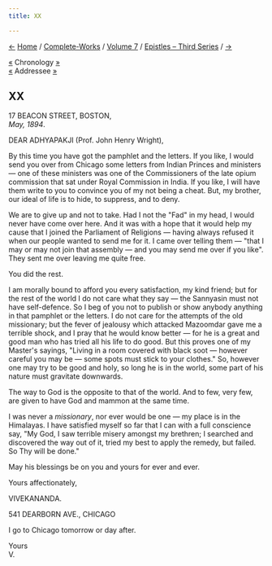 ```yaml
---
title: XX

---
```

<div>

[←](19_adhyapakji.htm) [Home](../../../index.htm) /
[Complete-Works](../../complete_works.htm) / [Volume
7](../volume_7_contents.htm) / [Epistles – Third
Series](epistles_third_series_contents.htm) / [→](21_adhyapakji.htm)

  

[«](../../volume_9/letters_fifth_series/017_mother.htm) Chronology
[»](../../volume_9/letters_fifth_series/018_mother.htm)  
[«](19_adhyapakji.htm) Addressee [»](21_adhyapakji.htm)

## XX

17 BEACON STREET, BOSTON,  
*May, 1894*.

DEAR ADHYAPAKJI (Prof. John Henry Wright),

By this time you have got the pamphlet and the letters. If you like, I
would send you over from Chicago some letters from Indian Princes and
ministers — one of these ministers was one of the Commissioners of the
late opium commission that sat under Royal Commission in India. If you
like, I will have them write to you to convince you of my not being a
cheat. But, my brother, our ideal of life is to hide, to suppress, and
to deny.

We are to give up and not to take. Had I not the "Fad" in my head, I
would never have come over here. And it was with a hope that it would
help my cause that I joined the Parliament of Religions — having always
refused it when our people wanted to send me for it. I came over telling
them — "that I may or may not join that assembly — and you may send me
over if you like". They sent me over leaving me quite free.

You did the rest.

I am morally bound to afford you every satisfaction, my kind friend; but
for the rest of the world I do not care what they say — the Sannyasin
must not have self-defence. So I beg of you not to publish or show
anybody anything in that pamphlet or the letters. I do not care for the
attempts of the old missionary; but the fever of jealousy which attacked
Mazoomdar gave me a terrible shock, and I pray that he would know better
— for he is a great and good man who has tried all his life to do good.
But this proves one of my Master's sayings, "Living in a room covered
with black soot — however careful you may be — some spots must stick to
your clothes." So, however one may try to be good and holy, so long he
is in the world, some part of his nature must gravitate downwards.

The way to God is the opposite to that of the world. And to few, very
few, are given to have God and mammon at the same time.

I was never a *missionary*, nor ever would be one — my place is in the
Himalayas. I have satisfied myself so far that I can with a full
conscience say, "My God, I saw terrible misery amongst my brethren; I
searched and discovered the way out of it, tried my best to apply the
remedy, but failed. So Thy will be done."

May his blessings be on you and yours for ever and ever.

Yours affectionately,

VIVEKANANDA.

  
541 DEARBORN AVE., CHICAGO

I go to Chicago tomorrow or day after.

Yours  
V.

</div>
